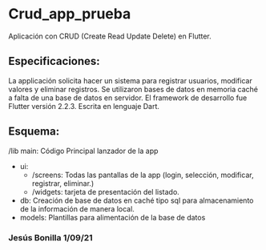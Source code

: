 # Crud_app_prueba
Aplicación con CRUD (Create Read Update Delete) en Flutter. 

## Especificaciones:
La applicación solicita hacer un sistema para registrar usuarios, modificar valores y eliminar registros. Se utilizaron bases de datos en memoria caché a falta de una base de datos en servidor. El framework de desarrollo fue Flutter versión 2.2.3. Escrita en lenguaje Dart.  

## Esquema:
/lib
 	main: Código Principal lanzador de la app
- ui:
	- /screens: Todas las pantallas de la app (login, selección, modificar, registrar, eliminar.)
	- /widgets: tarjeta de presentación del listado.
- db:
	Creación de base de datos en caché tipo sql para almacenamiento de la información de manera local.
- models:
	Plantillas para alimentación de la base de datos

### Jesús Bonilla 1/09/21
